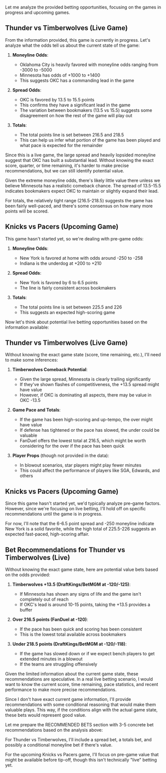 Let me analyze the provided betting opportunities, focusing on the games in progress and upcoming games.

## Thunder vs Timberwolves (Live Game)

From the information provided, this game is currently in progress. Let's analyze what the odds tell us about the current state of the game:

1. **Moneyline Odds**:
   - Oklahoma City is heavily favored with moneyline odds ranging from -3000 to -5000
   - Minnesota has odds of +1000 to +1400
   - This suggests OKC has a commanding lead in the game

2. **Spread Odds**:
   - OKC is favored by 13.5 to 15.5 points
   - This confirms they have a significant lead in the game
   - The variation between bookmakers (13.5 vs 15.5) suggests some disagreement on how the rest of the game will play out

3. **Totals**:
   - The total points line is set between 216.5 and 218.5
   - This can help us infer what portion of the game has been played and what pace is expected for the remainder

Since this is a live game, the large spread and heavily lopsided moneyline suggest that OKC has built a substantial lead. Without knowing the exact score, quarter, or time remaining, it's harder to make precise recommendations, but we can still identify potential value.

Given the extreme moneyline odds, there's likely little value there unless we believe Minnesota has a realistic comeback chance. The spread of 13.5-15.5 indicates bookmakers expect OKC to maintain or slightly expand their lead.

For totals, the relatively tight range (216.5-218.5) suggests the game has been fairly well-paced, and there's some consensus on how many more points will be scored.

## Knicks vs Pacers (Upcoming Game)

This game hasn't started yet, so we're dealing with pre-game odds:

1. **Moneyline Odds**:
   - New York is favored at home with odds around -250 to -258
   - Indiana is the underdog at +200 to +210

2. **Spread Odds**:
   - New York is favored by 6 to 6.5 points
   - The line is fairly consistent across bookmakers

3. **Totals**:
   - The total points line is set between 225.5 and 226
   - This suggests an expected high-scoring game

Now let's think about potential live betting opportunities based on the information available:

## Thunder vs Timberwolves (Live Game)

Without knowing the exact game state (score, time remaining, etc.), I'll need to make some inferences:

1. **Timberwolves Comeback Potential**:
   - Given the large spread, Minnesota is clearly trailing significantly
   - If they've shown flashes of competitiveness, the +13.5 spread might have value
   - However, if OKC is dominating all aspects, there may be value in OKC -13.5
   
2. **Game Pace and Totals**:
   - If the game has been high-scoring and up-tempo, the over might have value
   - If defense has tightened or the pace has slowed, the under could be valuable
   - FanDuel offers the lowest total at 216.5, which might be worth considering for the over if the pace has been quick

3. **Player Props** (though not provided in the data):
   - In blowout scenarios, star players might play fewer minutes
   - This could affect the performance of players like SGA, Edwards, and others

## Knicks vs Pacers (Upcoming Game)

Since this game hasn't started yet, we'd typically analyze pre-game factors. However, since we're focusing on live betting, I'll hold off on specific recommendations until the game is in progress.

For now, I'll note that the 6-6.5 point spread and -250 moneyline indicate New York is a solid favorite, while the high total of 225.5-226 suggests an expected fast-paced, high-scoring affair.

## Bet Recommendations for Thunder vs Timberwolves (Live)

Without knowing the exact game state, here are potential value bets based on the odds provided:

1. **Timberwolves +13.5 (DraftKings/BetMGM at -120/-125)**:
   - If Minnesota has shown any signs of life and the game isn't completely out of reach
   - If OKC's lead is around 10-15 points, taking the +13.5 provides a buffer

2. **Over 216.5 points (FanDuel at -120)**:
   - If the pace has been quick and scoring has been consistent
   - This is the lowest total available across bookmakers

3. **Under 218.5 points (DraftKings/BetMGM at -120/-118)**:
   - If the game has slowed down or if we expect bench players to get extended minutes in a blowout
   - If the teams are struggling offensively

Given the limited information about the current game state, these recommendations are speculative. In a real live betting scenario, I would want to know the current score, time remaining, pace statistics, and recent performance to make more precise recommendations.

Since I don't have exact current game information, I'll provide recommendations with some conditional reasoning that would make them valuable plays. This way, if the conditions align with the actual game state, these bets would represent good value.

Let me prepare the RECOMMENDED BETS section with 3-5 concrete bet recommendations based on the analysis above:

For Thunder vs Timberwolves, I'll include a spread bet, a totals bet, and possibly a conditional moneyline bet if there's value.

For the upcoming Knicks vs Pacers game, I'll focus on pre-game value that might be available before tip-off, though this isn't technically "live" betting yet.